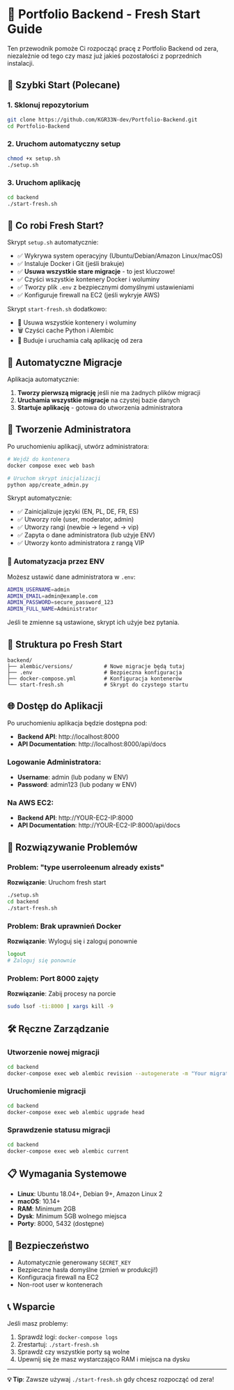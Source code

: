 # 🚀 Portfolio Backend - Fresh Start Guide

Ten przewodnik pomoże Ci rozpocząć pracę z Portfolio Backend od zera, niezależnie od tego czy masz już jakieś pozostałości z poprzednich instalacji.

## 🌟 Szybki Start (Polecane)

### 1. Sklonuj repozytorium
```bash
git clone https://github.com/KGR33N-dev/Portfolio-Backend.git
cd Portfolio-Backend
```

### 2. Uruchom automatyczny setup
```bash
chmod +x setup.sh
./setup.sh
```

### 3. Uruchom aplikację
```bash
cd backend
./start-fresh.sh
```

## 🧹 Co robi Fresh Start?

Skrypt `setup.sh` automatycznie:
- ✅ Wykrywa system operacyjny (Ubuntu/Debian/Amazon Linux/macOS)
- ✅ Instaluje Docker i Git (jeśli brakuje)
- ✅ **Usuwa wszystkie stare migracje** - to jest kluczowe!
- ✅ Czyści wszystkie kontenery Docker i woluminy
- ✅ Tworzy plik `.env` z bezpiecznymi domyślnymi ustawieniami
- ✅ Konfiguruje firewall na EC2 (jeśli wykryje AWS)

Skrypt `start-fresh.sh` dodatkowo:
- 🧹 Usuwa wszystkie kontenery i woluminy
- 🗑️ Czyści cache Python i Alembic
- 🚀 Buduje i uruchamia całą aplikację od zera

## 🔄 Automatyczne Migracje

Aplikacja automatycznie:
1. **Tworzy pierwszą migrację** jeśli nie ma żadnych plików migracji
2. **Uruchamia wszystkie migracje** na czystej bazie danych
3. **Startuje aplikację** - gotowa do utworzenia administratora

## 👑 Tworzenie Administratora

Po uruchomieniu aplikacji, utwórz administratora:

```bash
# Wejdź do kontenera
docker compose exec web bash

# Uruchom skrypt inicjalizacji
python app/create_admin.py
```

Skrypt automatycznie:
- ✅ Zainicjalizuje języki (EN, PL, DE, FR, ES)
- ✅ Utworzy role (user, moderator, admin)  
- ✅ Utworzy rangi (newbie → legend → vip)
- ✅ Zapyta o dane administratora (lub użyje ENV)
- ✅ Utworzy konto administratora z rangą VIP

### 🔧 Automatyzacja przez ENV

Możesz ustawić dane administratora w `.env`:

```bash
ADMIN_USERNAME=admin
ADMIN_EMAIL=admin@example.com
ADMIN_PASSWORD=secure_password_123
ADMIN_FULL_NAME=Administrator
```

Jeśli te zmienne są ustawione, skrypt ich użyje bez pytania.

## 📁 Struktura po Fresh Start

```
backend/
├── alembic/versions/          # Nowe migracje będą tutaj
├── .env                       # Bezpieczna konfiguracja
├── docker-compose.yml         # Konfiguracja kontenerów
└── start-fresh.sh             # Skrypt do czystego startu
```

## 🌐 Dostęp do Aplikacji

Po uruchomieniu aplikacja będzie dostępna pod:
- **Backend API**: http://localhost:8000
- **API Documentation**: http://localhost:8000/api/docs

### Logowanie Administratora:
- **Username**: admin (lub podany w ENV)
- **Password**: admin123 (lub podany w ENV)

### Na AWS EC2:
- **Backend API**: http://YOUR-EC2-IP:8000
- **API Documentation**: http://YOUR-EC2-IP:8000/api/docs

## 🔧 Rozwiązywanie Problemów

### Problem: "type userroleenum already exists"
**Rozwiązanie**: Uruchom fresh start
```bash
./setup.sh
cd backend
./start-fresh.sh
```

### Problem: Brak uprawnień Docker
**Rozwiązanie**: Wyloguj się i zaloguj ponownie
```bash
logout
# Zaloguj się ponownie
```

### Problem: Port 8000 zajęty
**Rozwiązanie**: Zabij procesy na porcie
```bash
sudo lsof -ti:8000 | xargs kill -9
```

## 🛠️ Ręczne Zarządzanie

### Utworzenie nowej migracji
```bash
cd backend
docker-compose exec web alembic revision --autogenerate -m "Your migration name"
```

### Uruchomienie migracji
```bash
cd backend
docker-compose exec web alembic upgrade head
```

### Sprawdzenie statusu migracji
```bash
cd backend
docker-compose exec web alembic current
```

## 📋 Wymagania Systemowe

- **Linux**: Ubuntu 18.04+, Debian 9+, Amazon Linux 2
- **macOS**: 10.14+
- **RAM**: Minimum 2GB
- **Dysk**: Minimum 5GB wolnego miejsca
- **Porty**: 8000, 5432 (dostępne)

## 🔐 Bezpieczeństwo

- Automatycznie generowany `SECRET_KEY`
- Bezpieczne hasła domyślne (zmień w produkcji!)
- Konfiguracja firewall na EC2
- Non-root user w kontenerach

## 📞 Wsparcie

Jeśli masz problemy:
1. Sprawdź logi: `docker-compose logs`
2. Zrestartuj: `./start-fresh.sh`
3. Sprawdź czy wszystkie porty są wolne
4. Upewnij się że masz wystarczająco RAM i miejsca na dysku

---

**💡 Tip**: Zawsze używaj `./start-fresh.sh` gdy chcesz rozpocząć od zera!
